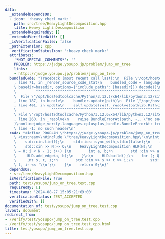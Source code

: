 ```yaml
---
data:
  _extendedDependsOn:
  - icon: ':heavy_check_mark:'
    path: src/tree/HeavyLightDecomposition.hpp
    title: Heavy Light Decomposition
  _extendedRequiredBy: []
  _extendedVerifiedWith: []
  _isVerificationFailed: false
  _pathExtension: cpp
  _verificationStatusIcon: ':heavy_check_mark:'
  attributes:
    '*NOT_SPECIAL_COMMENTS*': ''
    PROBLEM: https://judge.yosupo.jp/problem/jump_on_tree
    links:
    - https://judge.yosupo.jp/problem/jump_on_tree
  bundledCode: "Traceback (most recent call last):\n  File \"/opt/hostedtoolcache/Python/3.12.6/x64/lib/python3.12/site-packages/onlinejudge_verify/documentation/build.py\"\
    , line 71, in _render_source_code_stat\n    bundled_code = language.bundle(stat.path,\
    \ basedir=basedir, options={'include_paths': [basedir]}).decode()\n          \
    \         ^^^^^^^^^^^^^^^^^^^^^^^^^^^^^^^^^^^^^^^^^^^^^^^^^^^^^^^^^^^^^^^^^^^^^^^^^^^^^^^^^\n\
    \  File \"/opt/hostedtoolcache/Python/3.12.6/x64/lib/python3.12/site-packages/onlinejudge_verify/languages/cplusplus.py\"\
    , line 187, in bundle\n    bundler.update(path)\n  File \"/opt/hostedtoolcache/Python/3.12.6/x64/lib/python3.12/site-packages/onlinejudge_verify/languages/cplusplus_bundle.py\"\
    , line 401, in update\n    self.update(self._resolve(pathlib.Path(included), included_from=path))\n\
    \                ^^^^^^^^^^^^^^^^^^^^^^^^^^^^^^^^^^^^^^^^^^^^^^^^^^^^^^^^^\n \
    \ File \"/opt/hostedtoolcache/Python/3.12.6/x64/lib/python3.12/site-packages/onlinejudge_verify/languages/cplusplus_bundle.py\"\
    , line 260, in _resolve\n    raise BundleErrorAt(path, -1, \"no such header\"\
    )\nonlinejudge_verify.languages.cplusplus_bundle.BundleErrorAt: tree/HeavyLightDecomposition.hpp:\
    \ line -1: no such header\n"
  code: "#define PROBLEM \"https://judge.yosupo.jp/problem/jump_on_tree\"\n\n#include\
    \ <iostream>\n#include \"tree/HeavyLightDecomposition.hpp\"\n\nint main() {\n\
    \    std::cin.tie(0);\n    std::ios::sync_with_stdio(false);\n    int N, Q;\n\
    \    std::cin >> N >> Q;\n    HeavyLightDecomposition HLD(N);\n    for (int i\
    \ = 0; i < N - 1; i++) {\n        int a, b;\n        std::cin >> a >> b;\n   \
    \     HLD.add_edge(a, b);\n    }\n\n    HLD.build();\n    for (; Q--;) {\n   \
    \     int s, t, i;\n        std::cin >> s >> t >> i;\n        std::cout << HLD.jump(s,\
    \ t, i) << '\\n';\n    }\n    return 0;\n}"
  dependsOn:
  - src/tree/HeavyLightDecomposition.hpp
  isVerificationFile: true
  path: test/yosupo/jump_on_tree.test.cpp
  requiredBy: []
  timestamp: '2024-08-27 15:05:21+09:00'
  verificationStatus: TEST_ACCEPTED
  verifiedWith: []
documentation_of: test/yosupo/jump_on_tree.test.cpp
layout: document
redirect_from:
- /verify/test/yosupo/jump_on_tree.test.cpp
- /verify/test/yosupo/jump_on_tree.test.cpp.html
title: test/yosupo/jump_on_tree.test.cpp
---
```

